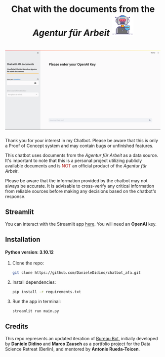 <h1 align="center">
Chat with the documents from the <i>Agentur für Arbeit</i>
<img src="chatbot.svg" alt="drawing" width="70"/>
</h1>

<h1 align="center">
<img src="chatbot_screenshot.png" alt="drawing" width="900"/>
</h1>

Thank you for your interest in my Chatbot. Please be aware that this is only a Proof of Concept system and may contain bugs or unfinished features.

This chatbot uses documents from the *Agentur für Arbeit* as a data source.
It's important to note that this is a personal project utilizing publicly available documents and is <span style="color:#ad1714;">NOT</span> an official product of the *Agentur für Arbeit*.

Please be aware that the information provided by the chatbot may not always be accurate.
It is advisable to cross-verify any critical information from reliable sources before making any decisions based on the chatbot's response.


## Streamlit

You can interact with the Streamlit app [here](https://....). You will need an **OpenAI** key.


## Installation

#### Python version: 3.10.12

1. Clone the repo:

    ```bash
    git clone https://github.com/DanieleDidino/chatbot_afa.git
    ```

2. Install dependencies:

    ```bash
    pip install -r requirements.txt
    ```
   
3. Run the app in terminal:
   
    ```bash
    streamlit run main.py
    ```


## Credits

This repo represents an updated iteration of [Bureau Bot](https://github.com/DanieleDidino/bureaubot/tree/master), initially developed by **Daniele Didino** and **Marco Zausch** as a portfolio project for the Data Science Retreat (Berlin), and mentored by **Antonio Rueda-Toicen**.
